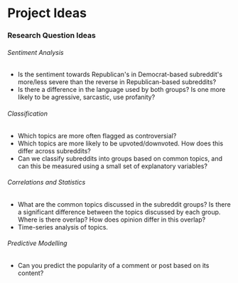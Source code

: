 # Project Ideas

### Research Question Ideas

###### Sentiment Analysis

-   Is the sentiment towards Republican's in Democrat-based subreddit's more/less severe than the reverse in Republican-based subreddits?
-   Is there a difference in the language used by both groups? Is one more likely to be agressive, sarcastic, use profanity?

###### Classification

-   Which topics are more often flagged as controversial?
-   Which topics are more likely to be upvoted/downvoted. How does this differ across subreddits?
-   Can we classify subreddits into groups based on common topics, and can this be measured using a small set of explanatory variables?

###### Correlations and Statistics

-   What are the common topics discussed in the subreddit groups? Is there a significant difference between the topics discussed by each group. Where is there overlap? How does opinion differ in this overlap?
-   Time-series analysis of topics.

###### Predictive Modelling

-   Can you predict the popularity of a comment or post based on its content?
